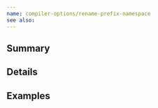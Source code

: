 ```yaml
---
name: compiler-options/rename-prefix-namespace
see also:
---
```


## Summary

## Details

## Examples
